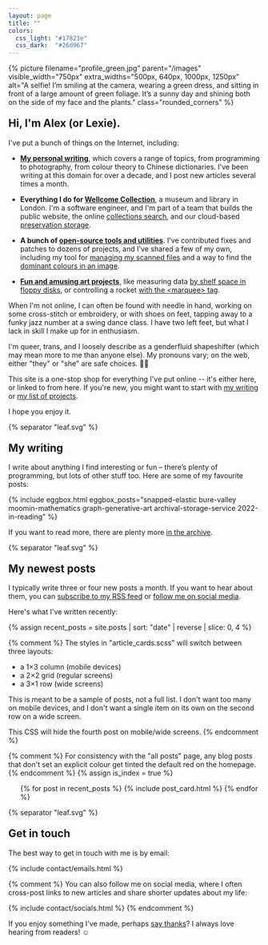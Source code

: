```yaml
---
layout: page
title: ""
colors:
  css_light: "#17823e"
  css_dark:  "#26d967"
---
```


<style>
  h2 {
    margin-top: 1em;
  }

  @media screen and (min-width: 750px) {
    img.rounded_corners {
      border-radius: 10px;
    }
  }

  svg[role="separator"] {
    display: block;
  }
</style>

<p class="fullwidth_img">
  {%
    picture
    filename="profile_green.jpg"
    parent="/images"
    visible_width="750px"
    extra_widths="500px, 640px, 1000px, 1250px"
    alt="A selfie! I’m smiling at the camera, wearing a green dress, and sitting in front of a large amount of green foliage. It’s a sunny day and shining both on the side of my face and the plants."
    class="rounded_corners"
  %}
</p>

## Hi, I'm Alex (or Lexie).

I've put a bunch of things on the Internet, including:

*   [**My personal writing**](/posts/), which covers a range of topics, from programming to photography, from colour theory to Chinese dictionaries.
    I've been writing at this domain for over a decade, and I post new articles several times a month.

*   **Everything I do for [Wellcome Collection](/projects/#wellcome-collection)**, a museum and library in London.
    I'm a software engineer, and I'm part of a team that builds the public website, the online [collections search][search], and our cloud-based [preservation storage][storage].

*   **A bunch of [open-source tools and utilities][oss]**.
    I've contributed fixes and patches to dozens of projects, and I've shared a few of my own, including my tool for [managing my scanned files](https://github.com/alexwlchan/docstore) and a way to find the [dominant colours in an image](https://github.com/alexwlchan/dominant_colours).

*   [**Fun and amusing art projects**][fun_stuff], like measuring data [by shelf space in floppy disks](https://howlongismydata.glitch.me/), or controlling a rocket [with the &lt;marquee&gt; tag](https://marquee-rocket.glitch.me/).

When I'm not online, I can often be found with needle in hand, working on some cross-stitch or embroidery, or with shoes on feet, tapping away to a funky jazz number at a swing dance class.
I have two left feet, but what I lack in skill I make up for in enthusiasm.

I'm queer, trans, and I loosely describe as a genderfluid shapeshifter (which may mean more to me than anyone else).
My pronouns vary; on the web, either "they" or "she" are safe choices. 🏳️‍🌈

This site is a one-stop shop for everything I've put online -- it's either here, or linked to from here.
If you're new, you might want to start with [my writing](/posts/) or [my list of projects](/projects/).

I hope you enjoy it.

[search]: https://stacks.wellcomecollection.org/building-our-new-unified-collections-search-ed399c412b01
[storage]: https://stacks.wellcomecollection.org/building-wellcome-collections-new-archival-storage-service-3f68ff21927e
[oss]: /projects/#personal-tools
[fun_stuff]: /projects/#fun-stuff


  {% separator "leaf.svg" %}


## My writing

I write about anything I find interesting or fun – there’s plenty of programming, but lots of other stuff too.
Here are some of my favourite posts:

{%
  include
  eggbox.html
  eggbox_posts="snapped-elastic bure-valley moomin-mathematics graph-generative-art archival-storage-service 2022-in-reading"
%}

If you want to read more, there are plenty more [in the archive](/posts/).


  {% separator "leaf.svg" %}


## My newest posts

I typically write three or four new posts a month.
If you want to hear about them, you can [subscribe to my RSS feed](/atom.xml) or [follow me on social media](/contact/).

Here's what I've written recently:

{% assign recent_posts = site.posts | sort: "date" | reverse | slice: 0, 4 %}

{% comment %}
  The styles in "article_cards.scss" will switch between three layouts:

  *   a 1×3 column (mobile devices)
  *   a 2×2 grid (regular screens)
  *   a 3×1 row (wide screens)

  This is meant to be a sample of posts, not a full list.  I don't want
  too many on mobile devices, and I don't want a single item on its own
  on the second row on a wide screen.

  This CSS will hide the fourth post on mobile/wide screens.
{% endcomment %}

<style>
  @media screen and (max-width: 500px) {
    #recent_posts li:nth-child(4) {
      display: none;
    }
  }

  @media screen and (min-width: 1000px) {
    #recent_posts li:nth-child(4) {
      display: none;
    }
  }
</style>

{% comment %}
  For consistency with the "all posts" page, any blog posts that don't
  set an explicit colour get tinted the default red on the homepage.
{% endcomment %}
{% assign is_index = true %}

<ul id="recent_posts" class="post_cards">
{% for post in recent_posts %}
  {% include post_card.html %}
{% endfor %}
</ul>






  {% separator "leaf.svg" %}



<h2 id="contact">Get in touch</h2>

The best way to get in touch with me is by email:

{% include contact/emails.html %}

{% comment %}
  You can also follow me on social media, where I often cross-post links to new articles and share shorter updates about my life:

  {% include contact/socials.html %}
{% endcomment %}

If you enjoy something I've made, perhaps [say thanks](/say-thanks/)?
I always love hearing from readers! ☺️
